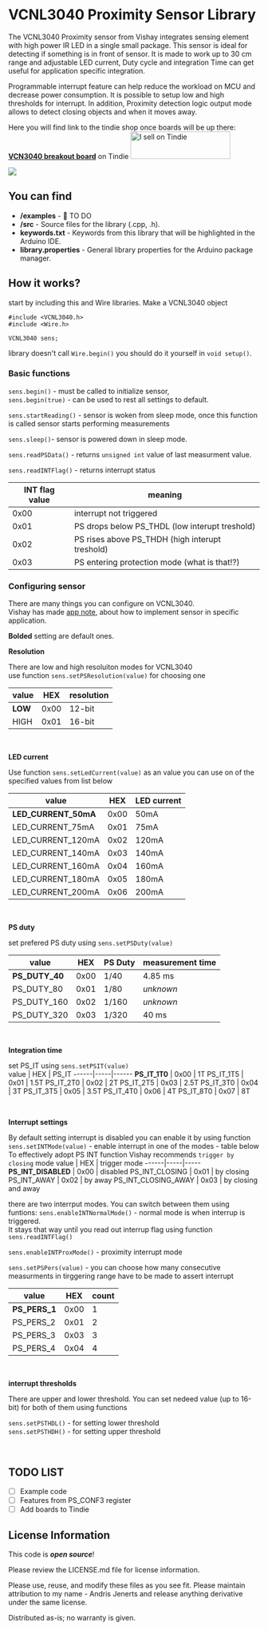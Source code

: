 VCNL3040 Proximity Sensor Library  
===========================================================

The VCNL3040 Proximity sensor from Vishay integrates sensing element with high power IR LED in a single small package. This sensor is ideal for detecting if something is in front of sensor. It is made to work up to 30 cm range and adjustable LED current, Duty cycle and integration Time can get useful for application specific integration.

Programmable interrupt feature can help reduce the workload on MCU and decrease power consumption. It is possible to setup low and high thresholds for interrupt. In addition, Proximity detection logic output mode allows to detect closing objects and when it moves away.

Here you will find link to the tindie shop once boards will be up there:
**[VCN3040 breakout board](https://www.tindie.com/products/jenertsa/vcnl3040-breakout/)** on Tindie
<a href="https://www.tindie.com/products/jenertsa/vcnl3040-breakout/?ref=offsite_badges&utm_source=sellers_jenertsA&utm_medium=badges&utm_campaign=badge_small"><img src="https://d2ss6ovg47m0r5.cloudfront.net/badges/tindie-smalls.png" alt="I sell on Tindie" width="200" height="55"></a>

![](https://cdn.tindiemedia.com/images/resize/uLIJQ6O9tM3doxCwJIUIHGCP2oI=/p/fit-in/1032x688/filters:fill(fff)/i/928471/products/2020-03-29T20%3A11%3A18.100Z-top_bottom.png)

You can find
-------------------

* **/examples** - :ghost: TO DO
* **/src** - Source files for the library (.cpp, .h).
* **keywords.txt** - Keywords from this library that will be highlighted in the Arduino IDE. 
* **library.properties** - General library properties for the Arduino package manager.

How it works?
------------------

start by including this and Wire libraries. Make a VCNL3040 object

    #include <VCNL3040.h>
    #include <Wire.h>
    
    VCNL3040 sens;
    
library doesn't call `Wire.begin()` you should do it yourself in `void setup()`.

### Basic functions

`sens.begin()` - must be called to initialize sensor, <br>
`sens.begin(true)` - can be used to rest all settings to default.<br>

`sens.startReading()` - sensor is woken from sleep mode, once this function is called sensor starts performing measurements <br>

`sens.sleep()`- sensor is powered down in sleep mode.

`sens.readPSData()` - returns `unsigned int` value of last measurment value.<br>

`sens.readINTFlag()` - returns interrupt status

INT flag value | meaning 
-----|------
0x00 | interrupt not triggered  
0x01 | PS drops below PS_THDL (low interupt treshold)  
0x02 | PS rises above PS_THDH (high interupt treshold) 
0x03 | PS entering protection mode (what is that!?)


### Configuring sensor
There are many things you can configure on VCNL3040.<br> 
Vishay has made [app note](http://www.vishay.com/docs/84940/designingvcnl3040.pdf), about how to implement sensor in specific application.<br>

**Bolded** setting are default ones.
<br>

**Resolution**

There are low and high resoluiton modes for VCNL3040<br>
use function `sens.setPSResolution(value)` for choosing one

value | HEX | resolution
------|-----|-----------
**LOW** | 0x00 | 12-bit
HIGH | 0x01 | 16-bit

<br>

**LED current**

Use function `sens.setLedCurrent(value)` as an value you can use on of the specified values from list below <br>

value | HEX | LED current 
---------------|-----|------------
**LED_CURRENT_50mA** | 0x00 | 50mA
LED_CURRENT_75mA | 0x01 | 75mA
LED_CURRENT_120mA | 0x02 | 120mA
LED_CURRENT_140mA | 0x03 | 140mA
LED_CURRENT_160mA | 0x04 | 160mA
LED_CURRENT_180mA | 0x05 | 180mA
LED_CURRENT_200mA | 0x06 | 200mA

<br>

**PS duty**

set prefered PS duty using `sens.setPSDuty(value)` <br>

value | HEX | PS Duty | measurement time
------|-----|---------|-----------------
**PS_DUTY_40** | 0x00 | 1/40 | 4.85 ms
PS_DUTY_80 | 0x01 | 1/80 | *unknown*
PS_DUTY_160 | 0x02 | 1/160 | *unknown*
PS_DUTY_320 | 0x03 | 1/320 | 40 ms 

<br>

**Integration time**

set PS_IT using `sens.setPSIT(value)` <br>
value | HEX | PS_IT
------|-----|------
**PS_IT_1T0** | 0x00 | 1T
PS_IT_1T5 | 0x01 | 1.5T
PS_IT_2T0 | 0x02 | 2T
PS_IT_2T5 | 0x03 | 2.5T
PS_IT_3T0 | 0x04 | 3T
PS_IT_3T5 | 0x05 | 3.5T
PS_IT_4T0 | 0x06 | 4T
PS_IT_8T0 | 0x07 | 8T

<br>

**Interrupt settings**

By default setting interrupt is disabled you can enable it by using function<br>
`sens.setINTMode(value)` - enable interrupt in one of the modes - table below<br>
To effectively adopt PS INT function Vishay recommends `trigger by closing` mode
value | HEX | trigger mode
------|-----|-----
**PS_INT_DISABLED** | 0x00 | disabled
PS_INT_CLOSING | 0x01 | by closing
PS_INT_AWAY | 0x02 | by away
PS_INT_CLOSING_AWAY | 0x03 | by closing and away

there are two interrput modes. You can switch between them using funtions:
`sens.enableINTNormalMode()` - normal mode is when interrup is triggered. <br> 
It stays that way until you read out interrup flag using function `sens.readINTFlag()`

`sens.enableINTProxMode()` - proximity interrupt mode

`sens.setPSPers(value)` - you can choose how many consecutive measurments in tirggering range have to be made to assert interrupt

value | HEX | count
------|-----|------------------
**PS_PERS_1** | 0x00 | 1
PS_PERS_2 | 0x01 | 2
PS_PERS_3 | 0x03 | 3
PS_PERS_4 | 0x04 | 4

<br>

**interrupt thresholds**

There are upper and lower threshold. You can set nedeed value (up to 16-bit) for both of them using functions

`sens.setPSTHDL()` - for setting lower threshold <br>
`sens.setPSTHDH()` - for setting upper threshold

<br>

TODO LIST
------------------
- [ ] Example code
- [ ] Features from PS_CONF3 register
- [ ] Add boards to Tindie

License Information
-------------------

This code is _**open source**_! 

Please review the LICENSE.md file for license information.

Please use, reuse, and modify these files as you see fit. Please maintain attribution to my name - Andris Jenerts and release anything derivative under the same license.

Distributed as-is; no warranty is given.

